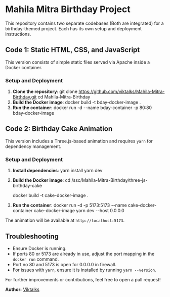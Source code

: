 # Mahila Mitra Birthday Project

This repository contains two separate codebases (Both are integrated) for a birthday-themed project. Each has its own setup and deployment instructions.

## Code 1: Static HTML, CSS, and JavaScript
This version consists of simple static files served via Apache inside a Docker container.

### Setup and Deployment
1. **Clone the repository**:
   git clone https://github.com/viktalks/Mahila-Mitra-Birthday.git
   cd Mahila-Mitra-Birthday
2. **Build the Docker image**:
   docker build -t bday-docker-image .
3. **Run the container**:
   docker run -d --name bday-container -p 80:80 bday-docker-image

## Code 2: Birthday Cake Animation
This version includes a Three.js-based animation and requires `yarn` for dependency management.

### Setup and Deployment
1. **Install dependencies**:
   yarn install
   yarn dev
2. **Build the Docker image**:
   cd /ssc/Mahila-Mitra-Birthday/three-js-birthday-cake

   docker build -t cake-docker-image .
3. **Run the container**:
   docker run -d -p 5173:5173 --name cake-docker-container cake-docker-image yarn dev --host 0.0.0.0

The animation will be available at `http://localhost:5173`.

## Troubleshooting
- Ensure Docker is running.
- If ports 80 or 5173 are already in use, adjust the port mapping in the `docker run` command.
- Port no 80 and 5173 is open for 0.0.0.0 in firewall.
- For issues with `yarn`, ensure it is installed by running `yarn --version`.

For further improvements or contributions, feel free to open a pull request!

**Author:** [Viktalks](https://github.com/viktalks)  

